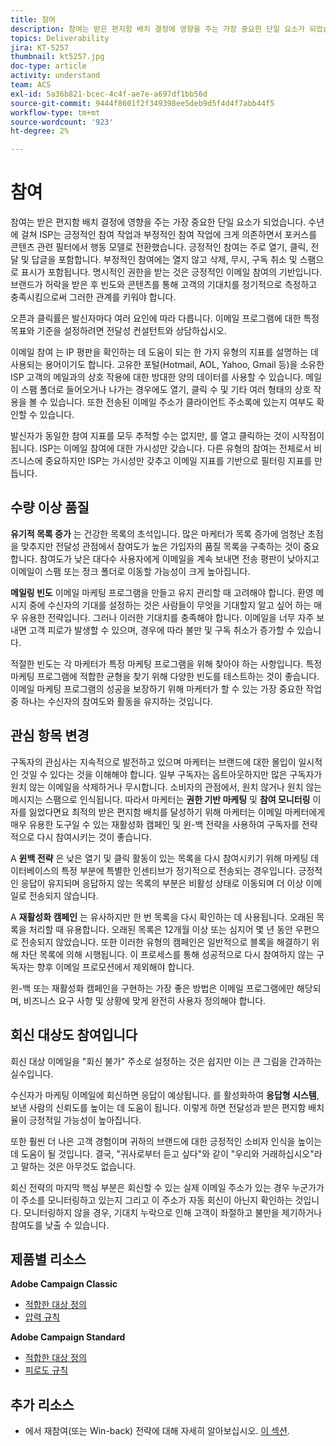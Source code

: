 ```yaml
---
title: 참여
description: 참여는 받은 편지함 배치 결정에 영향을 주는 가장 중요한 단일 요소가 되었습니다.
topics: Deliverability
jira: KT-5257
thumbnail: kt5257.jpg
doc-type: article
activity: understand
team: ACS
exl-id: 5a36b821-bcec-4c4f-ae7e-a697df1bb56d
source-git-commit: 9444f8601f2f349398ee5deb9d5f4d4f7abb44f5
workflow-type: tm+mt
source-wordcount: '923'
ht-degree: 2%

---
```


# 참여

참여는 받은 편지함 배치 결정에 영향을 주는 가장 중요한 단일 요소가 되었습니다. 수년에 걸쳐 ISP는 긍정적인 참여 작업과 부정적인 참여 작업에 크게 의존하면서 포커스를 콘텐츠 관련 필터에서 행동 모델로 전환했습니다. 긍정적인 참여는 주로 열기, 클릭, 전달 및 답글을 포함합니다. 부정적인 참여에는 열지 않고 삭제, 무시, 구독 취소 및 스팸으로 표시가 포함됩니다. 명시적인 권한을 받는 것은 긍정적인 이메일 참여의 기반입니다. 브랜드가 허락을 받은 후 빈도와 콘텐츠를 통해 고객의 기대치를 정기적으로 측정하고 충족시킴으로써 그러한 관계를 키워야 합니다.

오픈과 클릭률은 발신자마다 여러 요인에 따라 다릅니다. 이메일 프로그램에 대한 특정 목표와 기준을 설정하려면 전달성 컨설턴트와 상담하십시오.

이메일 참여 는 IP 평판을 확인하는 데 도움이 되는 한 가지 유형의 지표를 설명하는 데 사용되는 용어이기도 합니다. 고유한 포털(Hotmail, AOL, Yahoo, Gmail 등)을 소유한 ISP 고객의 메일과의 상호 작용에 대한 방대한 양의 데이터를 사용할 수 있습니다. 메일이 스팸 폴더로 들어오거나 나가는 경우에도 열기, 클릭 수 및 기타 여러 형태의 상호 작용을 볼 수 있습니다. 또한 전송된 이메일 주소가 클라이언트 주소록에 있는지 여부도 확인할 수 있습니다.

발신자가 동일한 참여 지표를 모두 추적할 수는 없지만, 를 열고 클릭하는 것이 시작점이 됩니다. ISP는 이메일 참여에 대한 가시성만 갖습니다. 다른 유형의 참여는 전체로서 비즈니스에 중요하지만 ISP는 가시성만 갖추고 이메일 지표를 기반으로 필터링 지표를 만듭니다.

## 수량 이상 품질

**유기적 목록 증가** 는 건강한 목록의 초석입니다. 많은 마케터가 목록 증가에 엄청난 초점을 맞추지만 전달성 관점에서 참여도가 높은 가입자의 품질 목록을 구축하는 것이 중요합니다. 참여도가 낮은 대다수 사용자에게 이메일을 계속 보내면 전송 평판이 낮아지고 이메일이 스팸 또는 정크 폴더로 이동할 가능성이 크게 높아집니다.

**메일링 빈도** 이메일 마케팅 프로그램을 만들고 유지 관리할 때 고려해야 합니다. 환영 메시지 중에 수신자의 기대를 설정하는 것은 사람들이 무엇을 기대할지 알고 싶어 하는 매우 유용한 전략입니다. 그러나 이러한 기대치를 충족해야 합니다. 이메일을 너무 자주 보내면 고객 피로가 발생할 수 있으며, 경우에 따라 불만 및 구독 취소가 증가할 수 있습니다.

적절한 빈도는 각 마케터가 특정 마케팅 프로그램을 위해 찾아야 하는 사항입니다. 특정 마케팅 프로그램에 적합한 균형을 찾기 위해 다양한 빈도를 테스트하는 것이 좋습니다. 이메일 마케팅 프로그램의 성공을 보장하기 위해 마케터가 할 수 있는 가장 중요한 작업 중 하나는 수신자의 참여도와 활동을 유지하는 것입니다.

## 관심 항목 변경

구독자의 관심사는 지속적으로 발전하고 있으며 마케터는 브랜드에 대한 몰입이 일시적인 것일 수 있다는 것을 이해해야 합니다. 일부 구독자는 옵트아웃하지만 많은 구독자가 원치 않는 이메일을 삭제하거나 무시합니다. 소비자의 관점에서, 원치 않거나 원치 않는 메시지는 스팸으로 인식됩니다. 따라서 마케터는 **권한 기반 마케팅** 및 **참여 모니터링** 이자를 잃었다면요 최적의 받은 편지함 배치를 달성하기 위해 마케터는 이메일 마케터에게 매우 유용한 도구일 수 있는 재활성화 캠페인 및 윈-백 전략을 사용하여 구독자를 전략적으로 다시 참여시키는 것이 좋습니다.

A **윈백 전략** 은 낮은 열기 및 클릭 활동이 있는 목록을 다시 참여시키기 위해 마케팅 데이터베이스의 특정 부분에 특별한 인센티브가 정기적으로 전송되는 경우입니다. 긍정적인 응답이 유지되며 응답하지 않는 목록의 부분은 비활성 상태로 이동되며 더 이상 이메일로 전송되지 않습니다.

A **재활성화 캠페인** 는 유사하지만 한 번 목록을 다시 확인하는 데 사용됩니다. 오래된 목록을 처리할 때 유용합니다. 오래된 목록은 12개월 이상 또는 심지어 몇 년 동안 우편으로 전송되지 않았습니다. 또한 이러한 유형의 캠페인은 일반적으로 블록을 해결하기 위해 차단 목록에 의해 시행됩니다. 이 프로세스를 통해 성공적으로 다시 참여하지 않는 구독자는 향후 이메일 프로모션에서 제외해야 합니다.

윈-백 또는 재활성화 캠페인을 구현하는 가장 좋은 방법은 이메일 프로그램에만 해당되며, 비즈니스 요구 사항 및 상황에 맞게 완전히 사용자 정의해야 합니다.

## 회신 대상도 참여입니다

회신 대상 이메일을 &quot;회신 불가&quot; 주소로 설정하는 것은 쉽지만 이는 큰 그림을 간과하는 실수입니다.

수신자가 마케팅 이메일에 회신하면 응답이 예상됩니다. 를 활성화하여 **응답형 시스템**, 보낸 사람의 신뢰도를 높이는 데 도움이 됩니다. 이렇게 하면 전달성과 받은 편지함 배치율이 긍정적일 가능성이 높아집니다.

또한 훨씬 더 나은 고객 경험이며 귀하의 브랜드에 대한 긍정적인 소비자 인식을 높이는 데 도움이 될 것입니다. 결국, &quot;귀사로부터 듣고 싶다&quot;와 같이 &quot;우리와 거래하십시오&quot;라고 말하는 것은 아무것도 없습니다.

회신 전략의 마지막 핵심 부분은 회신할 수 있는 실제 이메일 주소가 있는 경우 누군가가 이 주소를 모니터링하고 있는지 그리고 이 주소가 자동 회신이 아닌지 확인하는 것입니다. 모니터링하지 않을 경우, 기대치 누락으로 인해 고객이 좌절하고 불만을 제기하거나 참여도를 낮출 수 있습니다.

## 제품별 리소스

**Adobe Campaign Classic**

* [적합한 대상 정의](https://experienceleague.adobe.com/docs/campaign-standard/using/communication-channels/delivery-bestpractices/define-the-right-audience.html#communication-channels)
* [압력 규칙](https://experienceleague.adobe.com/docs/campaign-classic/using/orchestrating-campaigns/campaign-optimization/pressure-rules.html)

**Adobe Campaign Standard**

* [적합한 대상 정의](https://experienceleague.adobe.com/docs/campaign-standard/using/communication-channels/delivery-bestpractices/define-the-right-audience.html)
* [피로도 규칙](https://experienceleague.adobe.com/docs/campaign-standard/using/testing-and-sending/working-with-typology-rules/fatigue-rules.html)

## 추가 리소스

* 에서 재참여(또는 Win-back) 전략에 대해 자세히 알아보십시오. [이 섹션](/help/additional-resources/re-engagement.md).
